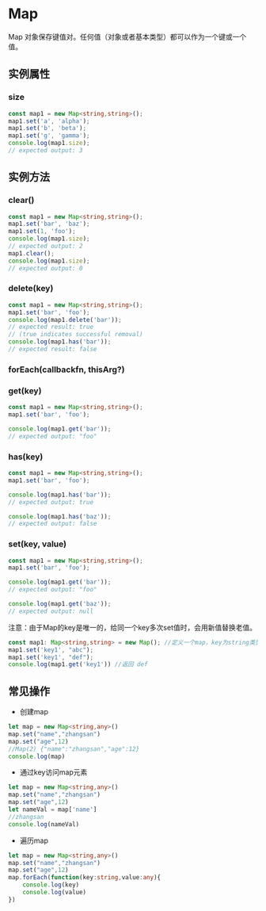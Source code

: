 # Map

Map 对象保存键值对。任何值（对象或者基本类型）都可以作为一个键或一个值。

## 实例属性


### size

<!-- UTSJSON.Map.size.description -->

<!-- UTSJSON.Map.size.param -->

<!-- UTSJSON.Map.size.returnValue -->

```ts
const map1 = new Map<string,string>();
map1.set('a', 'alpha');
map1.set('b', 'beta');
map1.set('g', 'gamma');
console.log(map1.size);
// expected output: 3

```

<!-- UTSJSON.Map.size.compatibility -->


## 实例方法


### clear()

<!-- UTSJSON.Map.clear.description -->

<!-- UTSJSON.Map.clear.param -->

<!-- UTSJSON.Map.clear.returnValue -->

```ts
const map1 = new Map<string,string>();
map1.set('bar', 'baz');
map1.set(1, 'foo');
console.log(map1.size);
// expected output: 2
map1.clear();
console.log(map1.size);
// expected output: 0
```

<!-- UTSJSON.Map.clear.compatibility -->

### delete(key)

<!-- UTSJSON.Map.delete.description -->

<!-- UTSJSON.Map.delete.param -->

<!-- UTSJSON.Map.delete.returnValue -->

```ts
const map1 = new Map<string,string>();
map1.set('bar', 'foo');
console.log(map1.delete('bar'));
// expected result: true
// (true indicates successful removal)
console.log(map1.has('bar'));
// expected result: false
```

<!-- UTSJSON.Map.delete.compatibility -->

### forEach(callbackfn, thisArg?)

<!-- UTSJSON.Map.forEach.description -->

<!-- UTSJSON.Map.forEach.param -->

<!-- UTSJSON.Map.forEach.returnValue -->

<!-- UTSJSON.Map.forEach.compatibility -->

### get(key)

<!-- UTSJSON.Map.get.description -->

<!-- UTSJSON.Map.get.param -->

<!-- UTSJSON.Map.get.returnValue -->

```ts
const map1 = new Map<string,string>();
map1.set('bar', 'foo');

console.log(map1.get('bar'));
// expected output: "foo"
```

<!-- UTSJSON.Map.get.compatibility -->

### has(key)

<!-- UTSJSON.Map.has.description -->

<!-- UTSJSON.Map.has.param -->

<!-- UTSJSON.Map.has.returnValue -->

```ts
const map1 = new Map<string,string>();
map1.set('bar', 'foo');

console.log(map1.has('bar'));
// expected output: true

console.log(map1.has('baz'));
// expected output: false
```

<!-- UTSJSON.Map.has.compatibility -->

### set(key, value)

<!-- UTSJSON.Map.set.description -->

<!-- UTSJSON.Map.set.param -->

<!-- UTSJSON.Map.set.returnValue -->

```ts
const map1 = new Map<string,string>();
map1.set('bar', 'foo');

console.log(map1.get('bar'));
// expected output: "foo"

console.log(map1.get('baz'));
// expected output: null
```

<!-- UTSJSON.Map.set.compatibility -->

注意：由于Map的key是唯一的，给同一个key多次set值时，会用新值替换老值。
```ts
const map1: Map<string,string> = new Map(); //定义一个map，key为string类型，value也是string类型
map1.set('key1', "abc");
map1.set('key1', "def");
console.log(map1.get('key1')) //返回 def
```

## 常见操作

- 创建map
```ts
let map = new Map<string,any>()
map.set("name","zhangsan")
map.set("age",12)
//Map(2) {"name":"zhangsan","age":12} 
console.log(map)
```
- 通过key访问map元素
```ts
let map = new Map<string,any>()
map.set("name","zhangsan")
map.set("age",12)
let nameVal = map['name']
//zhangsan
console.log(nameVal)
```
- 遍历map
```ts
let map = new Map<string,any>()
map.set("name","zhangsan")
map.set("age",12)
map.forEach(function(key:string,value:any){
    console.log(key)
    console.log(value)
})
```
